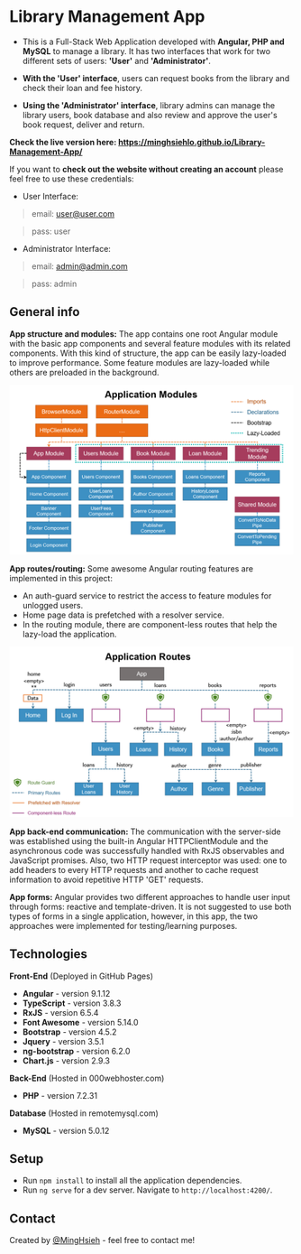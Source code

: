 # Library Management App
* This is a Full-Stack Web Application developed with **Angular, PHP and MySQL** to manage a library. It has two interfaces that work for two different sets of users: **'User'** and **'Administrator'**.

* **With the 'User' interface**, users can request books from the library and check their loan and fee history.

* **Using the 'Administrator' interface**, library admins can manage the library users, book database and also review and approve the user's book request, deliver and return.

**Check the live version here: https://minghsiehlo.github.io/Library-Management-App/**

If you want to **check out the website without creating an account** please feel free to use these credentials:

* User Interface:
> email: user@user.com

> pass: user

* Administrator Interface:
> email: admin@admin.com

> pass: admin

## General info

**App structure and modules:** The app contains one root Angular module with the basic app components and several feature modules with its related components. With this kind of structure, the app can be easily lazy-loaded to improve performance. Some feature modules are lazy-loaded while others are preloaded in the background.

![Application Modules](./img/application-modules.png)

**App routes/routing:** Some awesome Angular routing features are implemented in this project: 
* An auth-guard service to restrict the access to feature modules for unlogged users.
* Home page data is prefetched with a resolver service.
* In the routing module, there are component-less routes that help the lazy-load the application.

![Application Modules](./img/application-routes.png)

**App back-end communication:** The communication with the server-side was established using the built-in Angular HTTPClientModule and the asynchronous code was successfully handled with RxJS observables and JavaScript promises. Also, two HTTP request interceptor was used: one to add headers to every HTTP requests and another to cache request information to avoid repetitive HTTP 'GET' requests. 

**App forms:** Angular provides two different approaches to handle user input through forms: reactive and template-driven.  It is not suggested to use both types of forms in a single application, however, in this app, the two approaches were implemented for testing/learning purposes.

## Technologies

**Front-End** (Deployed in GitHub Pages)
* **Angular** - version 9.1.12
* **TypeScript** - version 3.8.3
* **RxJS** - version 6.5.4
* **Font Awesome** - version 5.14.0
* **Bootstrap** - version 4.5.2
* **Jquery** - version 3.5.1
* **ng-bootstrap** - version 6.2.0
* **Chart.js** - version 2.9.3

**Back-End** (Hosted in 000webhoster.com)
* **PHP** - version 7.2.31

**Database** (Hosted in remotemysql.com)
* **MySQL** - version 5.0.12

## Setup
* Run `npm install` to install all the application dependencies.
* Run `ng serve` for a dev server. Navigate to `http://localhost:4200/`.

## Contact
Created by [@MingHsieh](https://www.linkedin.com/in/ming-hsieh-lo/) - feel free to contact me!
